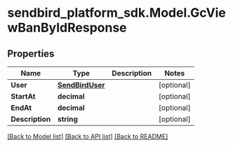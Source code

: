 
# sendbird_platform_sdk.Model.GcViewBanByIdResponse

## Properties

Name | Type | Description | Notes
------------ | ------------- | ------------- | -------------
**User** | [**SendBirdUser**](SendBirdUser.md) |  | [optional] 
**StartAt** | **decimal** |  | [optional] 
**EndAt** | **decimal** |  | [optional] 
**Description** | **string** |  | [optional] 

[[Back to Model list]](../README.md#documentation-for-models)
[[Back to API list]](../README.md#documentation-for-api-endpoints)
[[Back to README]](../README.md)

